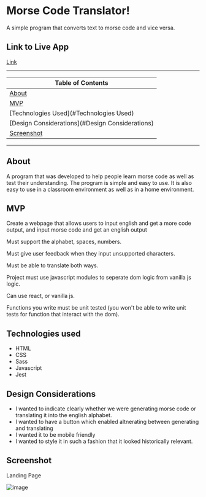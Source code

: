 # Morse Code Translator!
A simple program that converts text to morse code and vice versa.

## Link to Live App

[Link](https://jspeechy.github.io/morse-code-translator/)

---

| Table of Contents               |
| ------------------------------- |
| [About](#About) |
| [MVP](#MVP) |
| [Technologies Used](#Technologies Used)             |
| [Design Considerations](#Design Considerations)   |                 |
| [Screenshot](#Screenshot)       |

---

## About

A program that was developed to help people learn morse code as well as test their understanding. The program is simple and easy to use. It is also easy to use in a classroom environment as well as in a home environment.

## MVP

Create a webpage that allows users to input english and get a more code output, and input morse code and get an english output

Must support the alphabet, spaces, numbers.

Must give user feedback when they input unsupported characters.

Must be able to translate both ways.

Project must use javascript modules to seperate dom logic from vanilla js logic.

Can use react, or vanilla js.

Functions you write must be unit tested (you won't be able to write unit tests for function that interact with the dom).

## Technologies used

- HTML
- CSS
- Sass
- Javascript
- Jest

## Design Considerations 

- I wanted to indicate clearly whether we were generating morse code or translating it into the english alphabet.
- I wanted to have a button which enabled altnerating between generating and translating
- I wanted it to be mobile friendly
- I wanted to style it in such a fashion that it looked historically relevant.

## Screenshot

Landing Page

![image](https://user-images.githubusercontent.com/102494925/174921431-a5225ddc-9bdf-47b2-b72c-5b5fb98b676d.png)
